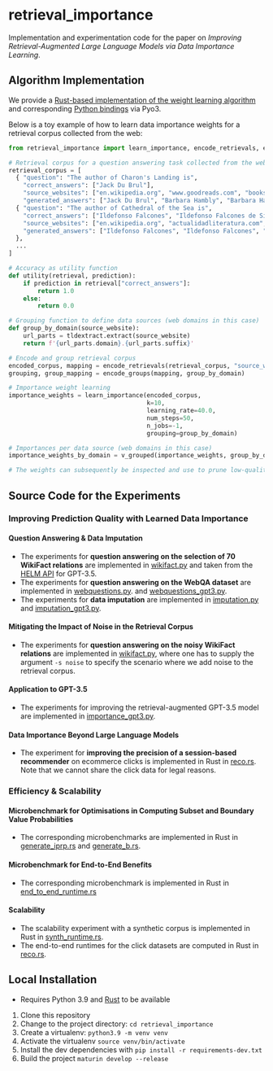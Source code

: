 # retrieval_importance

Implementation and experimentation code for the paper on _Improving Retrieval-Augmented Large Language Models via Data Importance Learning_.

## Algorithm Implementation

We provide a [Rust-based implementation of the weight learning algorithm](https://github.com/amsterdata/retrieval_importance/blob/main/src/mle/mod.rs) and corresponding [Python bindings](https://github.com/amsterdata/retrieval_importance/blob/main/src/lib.rs) via Pyo3.

Below is a toy example of how to learn data importance weights for a retrieval corpus collected from the web:
```python
from retrieval_importance import learn_importance, encode_retrievals, encode_groups, v_grouped

# Retrieval corpus for a question answering task collected from the web
retrieval_corpus = [
  { "question": "The author of Charon's Landing is",
    "correct_answers": ["Jack Du Brul"],
    "source_websites": ["en.wikipedia.org", "www.goodreads.com", "books.google.com", ...],
    "generated_answers": ["Jack Du Brul", "Barbara Hambly", "Barbara Hambly", ...] },
  { "question": "The author of Cathedral of the Sea is",
    "correct_answers": ["Ildefonso Falcones", "Ildefonso Falcones de Sierra"],
    "source_websites": ["en.wikipedia.org", "actualidadliteratura.com", "www.goodreads.com", ...],
    "generated_answers": ["Ildefonso Falcones", "Ildefonso Falcones", "J. K. Rowling", ...]
  },
  ...
]

# Accuracy as utility function
def utility(retrieval, prediction):
    if prediction in retrieval["correct_answers"]:
        return 1.0
    else:
        return 0.0

# Grouping function to define data sources (web domains in this case)
def group_by_domain(source_website):    
    url_parts = tldextract.extract(source_website)
    return f'{url_parts.domain}.{url_parts.suffix}'

# Encode and group retrieval corpus
encoded_corpus, mapping = encode_retrievals(retrieval_corpus, "source_websites", "generated_answers", utility)
grouping, group_mapping = encode_groups(mapping, group_by_domain)

# Importance weight learning
importance_weights = learn_importance(encoded_corpus,
                                      k=10,
                                      learning_rate=40.0,
                                      num_steps=50,
                                      n_jobs=-1,
                                      grouping=group_by_domain)

# Importances per data source (web domains in this case)
importance_weights_by_domain = v_grouped(importance_weights, group_by_domain, group_mapping)

# The weights can subsequently be inspected and use to prune low-quality data sources from the retrieval corpus
```


## Source Code for the Experiments

### Improving Prediction Quality with Learned Data Importance

#### Question Answering & Data Imputation
 * The experiments for **question answering on the selection of 70 WikiFact relations** are implemented in [wikifact.py](wikifact.py) and taken from the [HELM API](https://crfm-helm.readthedocs.io/en/latest/scenarios/#helm.benchmark.scenarios.wikifact_scenario) for GPT-3.5. 
 * The experiments for **question answering on the WebQA dataset** are implemented in [webquestions.py](webquestions.py). and [webquestions_gpt3.py](webquestions_gpt3.py).
 * The experiments for **data imputation** are implemented in [imputation.py](imputation.py) and [imputation_gpt3.py](imputation_gpt3.py).

#### Mitigating the Impact of Noise in the Retrieval Corpus

 * The experiments for **question answering on the noisy WikiFact relations** are implemented in [wikifact.py](wikifact.py), where one has to supply the argument  ``-s noise`` to specify the scenario where we add noise to the retrieval corpus.

#### Application to GPT-3.5

 * The experiments for improving the retrieval-augmented GPT-3.5 model are implemented in [importance_gpt3.py](wimportance_gpt3.py).

#### Data Importance Beyond Large Language Models

 * The experiment for **improving the precision of a session-based recommender** on ecommerce clicks is implemented in Rust in [reco.rs](src/bin/reco.rs). Note that we cannot share the click data for legal reasons.

### Efficiency & Scalability 

#### Microbenchmark for Optimisations in Computing Subset and Boundary Value Probabilities

 * The corresponding microbenchmarks are implemented in Rust in [generate_iprp.rs](benches/generate_iprp.rs) and [generate_b.rs](benches/generate_b.rs).

#### Microbenchmark for End-to-End Benefits
 * The corresponding microbenchmark is implemented in Rust in [end_to_end_runtime.rs](src/bin/end_to_end_runtime.rs) 

#### Scalability

 * The scalability experiment with a synthetic corpus is implemented in Rust in [synth_runtime.rs](src/bin/synth_runtime.rs).
 * The end-to-end runtimes for the click datasets are computed in Rust in [reco.rs](src/bin/reco.rs).

## Local Installation

 * Requires Python 3.9 and [Rust](https://www.rust-lang.org/tools/install) to be available
 
 1. Clone this repository
 1. Change to the project directory: `cd retrieval_importance`
 1. Create a virtualenv: `python3.9 -m venv venv`
 1. Activate the virtualenv `source venv/bin/activate`
 1. Install the dev dependencies with `pip install -r requirements-dev.txt`
 1. Build the project `maturin develop --release`

